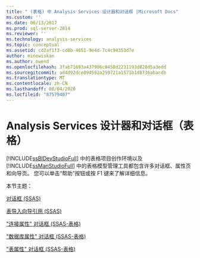 ```yaml
---
title: " (表格) 中 Analysis Services 设计器和对话框 |Microsoft Docs"
ms.custom: ''
ms.date: 06/13/2017
ms.prod: sql-server-2014
ms.reviewer: ''
ms.technology: analysis-services
ms.topic: conceptual
ms.assetid: cd2af1f3-cd8b-4651-9e4d-7c4c94353d7e
author: minewiskan
ms.author: owend
ms.openlocfilehash: 3fab71693a437906c0458d2231193d828d5a3edd
ms.sourcegitcommit: ad4d92dce894592a259721a1571b1d8736abacdb
ms.translationtype: MT
ms.contentlocale: zh-CN
ms.lasthandoff: 08/04/2020
ms.locfileid: "87579407"
---
```

# <a name="analysis-services-designers-and-dialog-boxes-tabular"></a>Analysis Services 设计器和对话框（表格）
  [!INCLUDE[ssBIDevStudioFull](../includes/ssbidevstudiofull-md.md)] 中的表格项目创作环境以及 [!INCLUDE[ssManStudioFull](../includes/ssmanstudiofull-md.md)] 中的表格模型管理工具都包含许多对话框、属性页和向导页。 您可以单击“帮助”按钮或按 F1 键来了解详细信息。  
  
 本节主题：  
  
 [对话框 &#40;SSAS&#41;](dialog-boxes-reference-ssas.md)  
  
 [表导入向导引用 &#40;SSAS&#41;](table-import-wizard-reference-ssas.md)  
  
 ["连接属性" 对话框 &#40;SSAS-表格&#41;](connection-properties-dialog-box-ssas-tabular.md)  
  
 ["数据库属性" 对话框 &#40;SSAS-表格&#41;](database-properties-dialog-box-ssas-tabular.md)  
  
 ["表属性" 对话框 &#40;SSAS-表格&#41;](table-properties-dialog-box-ssas-tabular.md)  
  
  
